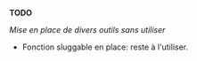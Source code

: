 **TODO**

_Mise en place de divers outils sans utiliser_



- Fonction sluggable en place: reste à l'utiliser.
